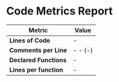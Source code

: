 # Code Metrics Report

| Metric                          | Value       |
|---------------------------------|-------------|
| **Lines of Code**               | -         |
| **Comments per Line**           | - - (-)  |
| **Declared Functions**          | -           |
| **Lines per function**          | -          |



